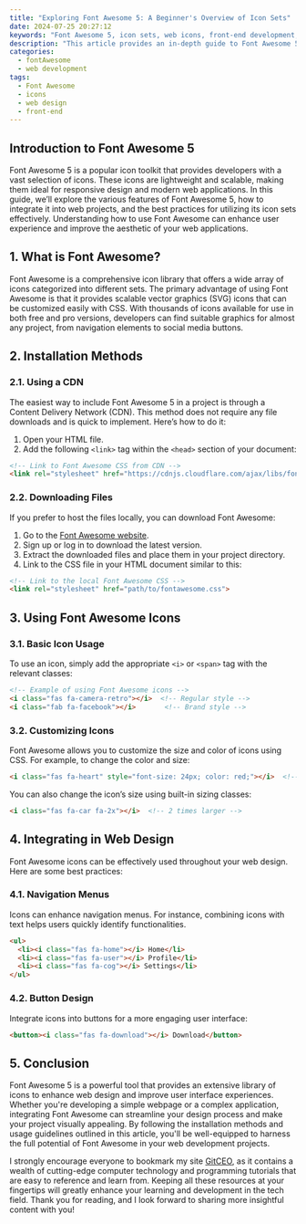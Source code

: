 ```yaml
---
title: "Exploring Font Awesome 5: A Beginner's Overview of Icon Sets"
date: 2024-07-25 20:27:12
keywords: "Font Awesome 5, icon sets, web icons, front-end development, user interface design"
description: "This article provides an in-depth guide to Font Awesome 5, covering its features, installation methods, and practical examples for utilizing icon sets in web development. Perfect for beginners, the guide explains how to incorporate Font Awesome icons into your projects efficiently, enhancing user interface design with scalable vector graphics. Learn the differences between free and pro versions, customization options, and best practices for implementation. By the end of this article, you'll have a comprehensive understanding of how to use Font Awesome 5 icons effectively and creatively in your web designs."
categories:
  - fontAwesome
  - web development
tags:
  - Font Awesome
  - icons
  - web design
  - front-end
---
```


## Introduction to Font Awesome 5

Font Awesome 5 is a popular icon toolkit that provides developers with a vast selection of icons. These icons are lightweight and scalable, making them ideal for responsive design and modern web applications. In this guide, we’ll explore the various features of Font Awesome 5, how to integrate it into web projects, and the best practices for utilizing its icon sets effectively. Understanding how to use Font Awesome can enhance user experience and improve the aesthetic of your web applications.

<!-- more -->

## 1. What is Font Awesome?

Font Awesome is a comprehensive icon library that offers a wide array of icons categorized into different sets. The primary advantage of using Font Awesome is that it provides scalable vector graphics (SVG) icons that can be customized easily with CSS. With thousands of icons available for use in both free and pro versions, developers can find suitable graphics for almost any project, from navigation elements to social media buttons.

## 2. Installation Methods

### 2.1. Using a CDN

The easiest way to include Font Awesome 5 in a project is through a Content Delivery Network (CDN). This method does not require any file downloads and is quick to implement. Here’s how to do it:

1. Open your HTML file.
2. Add the following `<link>` tag within the `<head>` section of your document:
   
```html
<!-- Link to Font Awesome CSS from CDN -->
<link rel="stylesheet" href="https://cdnjs.cloudflare.com/ajax/libs/font-awesome/5.15.4/css/all.min.css">
```

### 2.2. Downloading Files

If you prefer to host the files locally, you can download Font Awesome:

1. Go to the [Font Awesome website](https://fontawesome.com).
2. Sign up or log in to download the latest version.
3. Extract the downloaded files and place them in your project directory.
4. Link to the CSS file in your HTML document similar to this:

```html
<!-- Link to the local Font Awesome CSS -->
<link rel="stylesheet" href="path/to/fontawesome.css">
```

## 3. Using Font Awesome Icons

### 3.1. Basic Icon Usage

To use an icon, simply add the appropriate `<i>` or `<span>` tag with the relevant classes:

```html
<!-- Example of using Font Awesome icons -->
<i class="fas fa-camera-retro"></i>  <!-- Regular style -->
<i class="fab fa-facebook"></i>       <!-- Brand style -->
```

### 3.2. Customizing Icons

Font Awesome allows you to customize the size and color of icons using CSS. For example, to change the color and size:

```html
<i class="fas fa-heart" style="font-size: 24px; color: red;"></i>  <!-- Custom size and color -->
```

You can also change the icon’s size using built-in sizing classes:

```html
<i class="fas fa-car fa-2x"></i>  <!-- 2 times larger -->
```

## 4. Integrating in Web Design

Font Awesome icons can be effectively used throughout your web design. Here are some best practices:

### 4.1. Navigation Menus

Icons can enhance navigation menus. For instance, combining icons with text helps users quickly identify functionalities.

```html
<ul>
  <li><i class="fas fa-home"></i> Home</li>
  <li><i class="fas fa-user"></i> Profile</li>
  <li><i class="fas fa-cog"></i> Settings</li>
</ul>
```

### 4.2. Button Design

Integrate icons into buttons for a more engaging user interface:

```html
<button><i class="fas fa-download"></i> Download</button>
```

## 5. Conclusion

Font Awesome 5 is a powerful tool that provides an extensive library of icons to enhance web design and improve user interface experiences. Whether you're developing a simple webpage or a complex application, integrating Font Awesome can streamline your design process and make your project visually appealing. By following the installation methods and usage guidelines outlined in this article, you'll be well-equipped to harness the full potential of Font Awesome in your web development projects.

I strongly encourage everyone to bookmark my site [GitCEO](https://gitceo.com), as it contains a wealth of cutting-edge computer technology and programming tutorials that are easy to reference and learn from. Keeping all these resources at your fingertips will greatly enhance your learning and development in the tech field. Thank you for reading, and I look forward to sharing more insightful content with you!